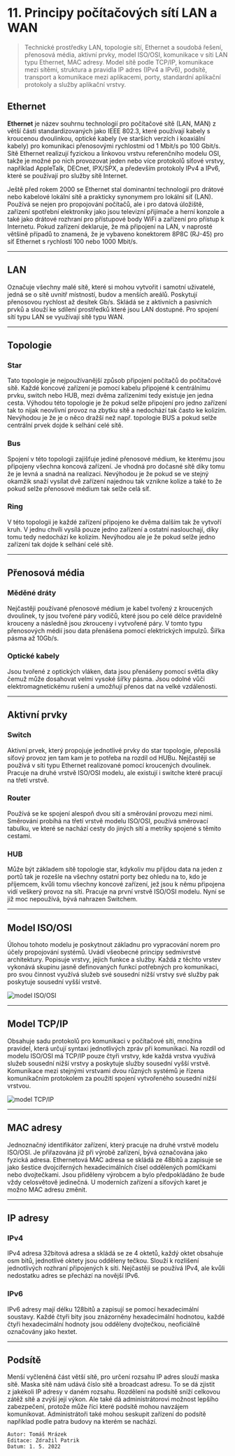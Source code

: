 # 11. Principy počítačových sítí LAN a WAN
> Technické prostředky LAN, topologie sítí, Ethernet a soudobá řešení, přenosová média, aktivní prvky, model
ISO/OSI, komunikace v síti LAN typu Ethernet, MAC adresy. Model sítě podle TCP/IP, komunikace mezi sítěmi,
struktura a pravidla IP adres (IPv4 a IPv6), podsítě, transport a komunikace mezi aplikacemi, porty, standardní
aplikační protokoly a služby aplikační vrstvy.

## Ethernet

**Ethernet** je název souhrnu technologií pro počítačové sítě (LAN, MAN) z větší části
standardizovaných jako IEEE 802.3, které používají kabely s kroucenou dvoulinkou, optické kabely (ve
starších verzích i koaxiální kabely) pro komunikaci přenosovými rychlostmi od 1 Mbit/s po 100 Gbit/s.
Sítě Ethernet realizují fyzickou a linkovou vrstvu referenčního modelu OSI, takže je možné po nich
provozovat jeden nebo více protokolů síťové vrstvy, například AppleTalk, DECnet, IPX/SPX, a především
protokoly IPv4 a IPv6, které se používají pro služby sítě Internet.


Ještě před rokem 2000 se Ethernet stal dominantní technologií pro drátové nebo kabelové lokální sítě a
prakticky synonymem pro lokální síť (LAN). Používá se nejen pro propojování počítačů, ale i pro datová
úložiště, zařízení spotřební elektroniky jako jsou televizní přijímače a herní konzole a také jako drátové
rozhraní pro přístupové body WiFi a zařízení pro přístup k Internetu. Pokud zařízení deklaruje, že má
připojení na LAN, v naprosté většině případů to znamená, že je vybaveno konektorem 8P8C (RJ-45) pro
síť Ethernet s rychlostí 100 nebo 1000 Mbit/s.

---

## LAN
Označuje všechny malé sítě, které si mohou vytvořit i samotní uživatelé, 
jedná se o sítě uvnitř místností, budov a menších areálů. 
Poskytují přenosovou rychlost až desítek Gb/s. Skládá se z aktivních 
a pasivních prvků a slouží ke sdílení prostředků které jsou LAN dostupné. 
Pro spojení sítí typu LAN se využívají sítě typu WAN.

---

## Topologie
### Star
Tato topologie je nejpoužívanější způsob připojení počítačů do počítačové sítě. Každé koncové zařízení je pomocí kabelu připojené k centrálnímu prvku, 
switch nebo HUB, mezi dvěma zařízeními tedy existuje jen jedna cesta. Výhodou této 
topologie je že pokud selže připojení pro jedno zařízení tak to nijak neovlivní provoz na zbytku 
sítě a nedochází tak často ke kolizím. Nevýhodou je že je o něco dražší než např. 
topologie BUS a pokud selže centrální prvek dojde k selhání celé sítě.

### Bus
Spojení v této topologii zajišťuje jediné přenosové médium, ke kterému jsou připojeny všechna koncová zařízení. 
Je vhodná pro dočasné sítě díky tomu že je levná a snadná na realizaci. 
Nevýhodou je že pokud se ve stejný okamžik snaží vysílat dvě zařízení najednou 
tak vznikne kolize a také to že pokud selže přenosové médium tak selže celá síť.

### Ring
V této topologii je každé zařízení připojeno ke dvěma dalším tak že vytvoří kruh. 
V jednu chvíli vysílá pouze jedno zařízení a ostatní naslouchají, díky tomu tedy 
nedochází ke kolizím. Nevýhodou ale je že pokud selže jedno zařízení tak dojde k selhání celé sítě.

---

## Přenosová média

### Měděné dráty
Nejčastěji používané přenosové médium je kabel tvořený z kroucených dvoulinek, 
ty jsou tvořené páry vodičů, které jsou po celé délce pravidelně krouceny a následně jsou zkrouceny 
i vytvořené páry. V tomto typu přenosových médií jsou data přenášena pomocí elektrických impulzů. 
Šířka pásma až 10Gb/s.

### Optické kabely
Jsou tvořené z optických vláken, data jsou přenášeny pomocí světla díky čemuž může 
dosahovat velmi vysoké šířky pásma. Jsou odolné vůči elektromagnetickému rušení a 
umožňují přenos dat na velké vzdálenosti.

---

## Aktivní prvky

### Switch
Aktivní prvek, který propojuje jednotlivé prvky do star topologie, 
přeposílá síťový provoz jen tam kam je to potřeba na rozdíl od HUBu. 
Nejčastěji se používá v síti typu Ethernet realizované pomocí kroucených dvoulinek. 
Pracuje na druhé vrstvě ISO/OSI modelu, ale existují i switche které pracují na třetí vrstvě.

### Router
Používá se ke spojení alespoň dvou sítí a směrování provozu mezi nimi. 
Směrování probíhá na třetí vrstvě modelu ISO/OSI, používá směrovací tabulku, 
ve které se nachází cesty do jiných sítí a metriky spojené s těmito cestami.

### HUB
Může být základem sítě topologie star, kdykoliv mu přijdou data na jeden z 
portů tak je rozešle na všechny ostatní porty bez ohledu na to, kdo je 
příjemcem, kvůli tomu všechny koncové zařízení, jež jsou k němu připojena vidí 
veškerý provoz na síti. Pracuje na první vrstvě ISO/OSI modelu. 
Nyní se již moc nepoužívá, bývá nahrazen Switchem.

---

## Model ISO/OSI
Úlohou tohoto modelu je poskytnout základnu pro vypracování norem pro účely propojování systémů. 
Uvádí všeobecné principy sedmivrstvé architektury. Popisuje vrstvy, jejich funkce a služby. 
Každá z těchto vrstev vykonává skupinu jasně definovaných funkcí potřebných pro komunikaci, 
pro svou činnost využívá služeb své sousední nižší vrstvy své služby pak poskytuje sousední vyšší vrstvě.

![model ISO/OSI](images/iso.jpg)

---

## Model TCP/IP
Obsahuje sadu protokolů pro komunikaci v počítačové síti, množina pravidel, 
která určují syntaxi jednotlivých zpráv při komunikaci. Na rozdíl od modelu ISO/OSI 
má TCP/IP pouze čtyři vrstvy, kde každá vrstva využívá služeb sousední nižší vrstvy 
a poskytuje služby sousední vyšší vrstvě. Komunikace mezi stejnými vrstvami dvou 
různých systémů je řízena komunikačním protokolem za použití spojení vytvořeného sousední nižší vrstvou.

![model TCP/IP](images/tcp.gif)

---

## MAC adresy

Jednoznačný identifikátor zařízení, který pracuje na druhé vrstvě modelu ISO/OSI. 
Je přiřazována již při výrobě zařízení, bývá označována jako fyzická adresa. 
Ethernetová MAC adresa se skládá ze 48bitů a zapisuje se jako šestice dvojciferných hexadecimálních čísel 
oddělených pomlčkami nebo dvojtečkami. Jsou přiděleny výrobcem a bylo předpokládáno 
že bude vždy celosvětově jedinečná. U moderních zařízení a síťových karet je možno MAC adresu změnit.

---

## IP adresy

### IPv4
IPv4 adresa 32bitová adresa a skládá se ze 4 oktetů, každý oktet obsahuje osm bitů, 
jednotlivé oktety jsou odděleny tečkou. Slouží k rozlišení jednotlivých rozhraní 
připojených k síti. Nejčastěji se používá IPv4, ale kvůli nedostatku adres se přechází na novější IPv6.

### IPv6
IPv6 adresy mají délku 128bitů a zapisují se pomocí hexadecimální soustavy. 
Každé čtyři bity jsou znázorněny hexadecimální hodnotou, každé čtyři 
hexadecimální hodnoty jsou odděleny dvojtečkou, neoficiálně označovány jako hextet.

---

## Podsítě
Menší vyčleněná část větší sítě, pro určení rozsahu IP adres slouží maska sítě. 
Maska sítě nám udává číslo sítě a broadcast adresu. To se dá zjistit z jakékoli IP 
adresy v daném rozsahu. Rozdělení na podsítě sníží celkovou zátěž sítě a zvýší její výkon. 
Ale také dá administrátorovi možnost lepšího zabezpečení, protože může říci které 
podsítě mohou navzájem komunikovat. Administrátoři také mohou seskupit zařízení 
do podsítě například podle patra budovy na kterém se nachází.

```
Autor: Tomáš Mrázek
Editace: Zdražil Patrik
Datum: 1. 5. 2022
```